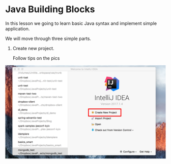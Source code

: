 # Java Building Blocks

In this lesson we going to learn basic Java syntax and implement simple application.

We will move through three simple parts.

1. Create new project.

   Follow tips on the pics

![](https://github.com/akhambir/JavaBuildingBlocks/blob/master/resources/img/icon_1.png)

